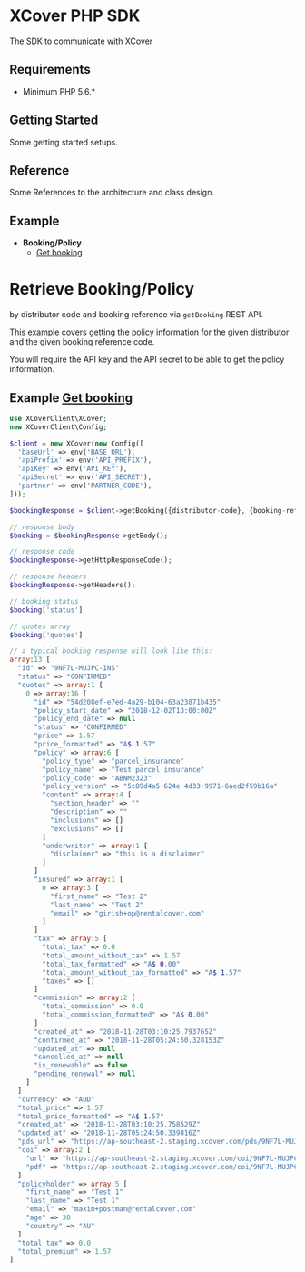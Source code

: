 # XCover PHP SDK

The SDK to communicate with XCover

## Requirements

* Minimum PHP 5.6.*

## Getting Started

Some getting started setups.

## Reference

Some References to the architecture and class design.

## Example

- **Booking/Policy**
    - [Get booking](./docs/examples/get_booking.md)
    
# Retrieve Booking/Policy

by distributor code and booking reference via `getBooking` REST API.

This example covers getting the policy information for the given distributor and the given booking reference code.

You will require the API key and the API secret to be able to get the policy information.

## Example [Get booking](https://api.xcover.com/api/xcover-docs/#operation/Get%20booking)

```php
use XCoverClient\XCover;
new XCoverClient\Config;

$client = new XCover(new Config([
  'baseUrl' => env('BASE_URL'),
  'apiPrefix' => env('API_PREFIX'),
  'apiKey' => env('API_KEY'),
  'apiSecret' => env('API_SECRET'),
  'partner' => env('PARTNER_CODE'),
]));

$bookingResponse = $client->getBooking({distributor-code}, {booking-reference});

// response body
$booking = $bookingResponse->getBody();

// response code
$bookingResponse->getHttpResponseCode();

// response headers
$bookingResponse->getHeaders();

// booking status
$booking['status']

// quotes array
$booking['quotes']

// a typical booking response will look like this:
array:13 [
  "id" => "9NF7L-MUJPC-INS"
  "status" => "CONFIRMED"
  "quotes" => array:1 [
    0 => array:16 [
      "id" => "54d208ef-e7ed-4a29-b104-63a23871b435"
      "policy_start_date" => "2018-12-02T13:00:00Z"
      "policy_end_date" => null
      "status" => "CONFIRMED"
      "price" => 1.57
      "price_formatted" => "A$ 1.57"
      "policy" => array:6 [
        "policy_type" => "parcel_insurance"
        "policy_name" => "Test parcel insurance"
        "policy_code" => "ABNM2323"
        "policy_version" => "5c89d4a5-624e-4d33-9971-6aed2f59b16a"
        "content" => array:4 [
          "section_header" => ""
          "description" => ""
          "inclusions" => []
          "exclusions" => []
        ]
        "underwriter" => array:1 [
          "disclaimer" => "this is a disclaimer"
        ]
      ]
      "insured" => array:1 [
        0 => array:3 [
          "first_name" => "Test 2"
          "last_name" => "Test 2"
          "email" => "girish+op@rentalcover.com"
        ]
      ]
      "tax" => array:5 [
        "total_tax" => 0.0
        "total_amount_without_tax" => 1.57
        "total_tax_formatted" => "A$ 0.00"
        "total_amount_without_tax_formatted" => "A$ 1.57"
        "taxes" => []
      ]
      "commission" => array:2 [
        "total_commission" => 0.0
        "total_commission_formatted" => "A$ 0.00"
      ]
      "created_at" => "2018-11-28T03:10:25.793765Z"
      "confirmed_at" => "2018-11-28T05:24:50.328153Z"
      "updated_at" => null
      "cancelled_at" => null
      "is_renewable" => false
      "pending_renewal" => null
    ]
  ]
  "currency" => "AUD"
  "total_price" => 1.57
  "total_price_formatted" => "A$ 1.57"
  "created_at" => "2018-11-28T03:10:25.758529Z"
  "updated_at" => "2018-11-28T05:24:50.339816Z"
  "pds_url" => "https://ap-southeast-2.staging.xcover.com/pds/9NF7L-MUJPC-INS"
  "coi" => array:2 [
    "url" => "https://ap-southeast-2.staging.xcover.com/coi/9NF7L-MUJPC-INS?security_token=0aNdI-y4JuH-8rDnn-0bjrN"
    "pdf" => "https://ap-southeast-2.staging.xcover.com/coi/9NF7L-MUJPC-INS.pdf?security_token=0aNdI-y4JuH-8rDnn-0bjrN"
  ]
  "policyholder" => array:5 [
    "first_name" => "Test 1"
    "last_name" => "Test 1"
    "email" => "maxim+postman@rentalcover.com"
    "age" => 30
    "country" => "AU"
  ]
  "total_tax" => 0.0
  "total_premium" => 1.57
]
```
